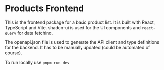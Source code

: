 # Products Frontend

This is the frontend package for a basic product list. It is built with React, TypeScript and Vite.
shadcn-ui is used for the UI components and `react-query` for data fetching.

The openapi.json file is used to generate the API client and type definitions for the backend.
It has to be manually updated (could be automated of course).

To run locally use
 `pnpm run dev`